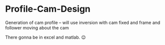 # Profile-Cam-Design
Generation of cam profile – will use inversion with cam fixed and frame and follower moving about the cam

There gonna be in excel and matlab. 😉
